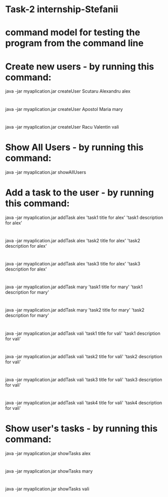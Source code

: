 # Task-2 internship-Stefanii

# command model for testing the program from the command line

# Create new users - by running this command:
java -jar myaplication.jar createUser Scutaru Alexandru alex
#
java -jar myaplication.jar createUser Apostol Maria mary
#
java -jar myaplication.jar createUser Racu Valentin vali
#

# Show All Users - by running this command:
java -jar myaplication.jar showAllUsers
#

# Add a task to the user - by running this command:
java -jar myaplication.jar addTask alex 'task1 title for alex' 'task1 description for alex'
#
java -jar myaplication.jar addTask alex 'task2 title for alex' 'task2 description for alex'
#
java -jar myaplication.jar addTask alex 'task3 title for alex' 'task3 description for alex'
#
java -jar myaplication.jar addTask mary 'task1 title for mary' 'task1 description for mary'
#
java -jar myaplication.jar addTask mary 'task2 title for mary' 'task2 description for mary'
#
java -jar myaplication.jar addTask vali 'task1 title for vali' 'task1 description for vali'
#
java -jar myaplication.jar addTask vali 'task2 title for vali' 'task2 description for vali'
#
java -jar myaplication.jar addTask vali 'task3 title for vali' 'task3 description for vali'
#
java -jar myaplication.jar addTask vali 'task4 title for vali' 'task4 description for vali'

# Show user's tasks - by running this command:
java -jar myaplication.jar showTasks alex
#
java -jar myaplication.jar showTasks mary
#
java -jar myaplication.jar showTasks vali
